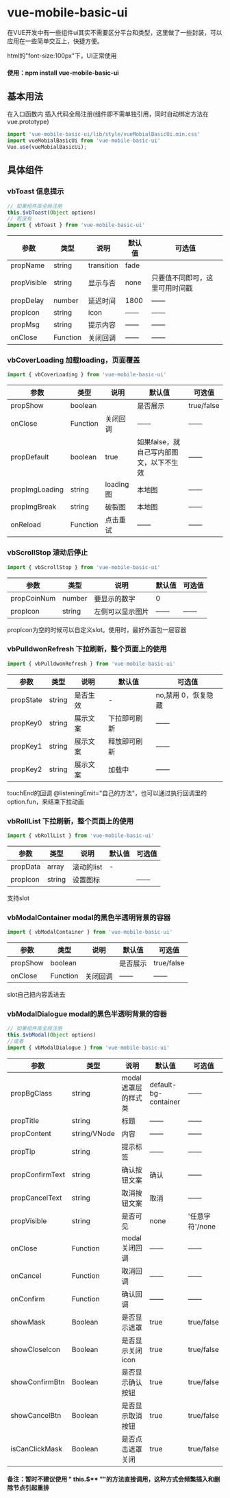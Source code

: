 # vue-mobile-basic-ui
在VUE开发中有一些组件ui其实不需要区分平台和类型，这里做了一些封装，可以应用在一些简单交互上，快捷方便。

html的"font-size:100px"下，UI正常使用

#### 使用：npm install vue-mobile-basic-ui

## 基本用法

在入口函数内 插入代码全局注册(组件即不需单独引用，同时自动绑定方法在vue.prototype)
 ```javascript
 import 'vue-mobile-basic-ui/lib/style/vueMobialBasicUi.min.css'
 import vueMobialBasicUi from 'vue-mobile-basic-ui'
 Vue.use(vueMobialBasicUi);
 ```

## 具体组件

### vbToast  信息提示

```javascript
// 如果组件库全局注册
this.$vbToast(Object options)
// 若没有
import { vbToast } from 'vue-mobile-basic-ui'
```
参数            |类型           |说明                 |默认值      |可选值
---------------|---------------|---------------------|----------|----------------------------
propName       |string         |transition           |fade      |
propVisible    |string         |显示与否              |none      | 只要值不同即可，这里可用时间戳
propDelay      |number         |延迟时间              |1800      | ——
propIcon       |string         |icon                 |——                    | ——
propMsg        |string         |提示内容             |——                    | ——
onClose        |Function       |关闭回调             |——                    | ——

### vbCoverLoading  加载loading，页面覆盖

```javascript
import { vbCoverLoading } from 'vue-mobile-basic-ui'
```
参数           |类型           |说明                 |默认值                  |可选值
---------------|------------|---------------|------------------------|----------------------------
propShow       |boolean      |           |是否展示                  |true/false
onClose        |Function    |关闭回调        |——                    | ——
propDefault    |boolean     |true           |如果false，就自己写内部图文，以下不生效| ——
propImgLoading |string      |loading图      |本地图              | ——
propImgBreak   |string      |破裂图          |本地图              | ——
onReload       |Function    |点击重试        |——                    | ——


### vbScrollStop  滚动后停止

```javascript
import { vbScrollStop } from 'vue-mobile-basic-ui'
```
参数           |类型           |说明                 |默认值                  |可选值
---------------|------------|---------------|------------------------|----------------------------
propCoinNum    |number      |要显示的数字     |0                  |
propIcon       |string      |左侧可以显示图片  |——                    | ——

propIcon为空的时候可以自定义slot。使用时，最好外面包一层容器

### vbPulldwonRefresh  下拉刷新，整个页面上的使用

```javascript
import { vbPulldwonRefresh } from 'vue-mobile-basic-ui'
```
参数           |类型           |说明                 |默认值                  |可选值
---------------|------------|---------------|--------------------|----------------------------
propState      |string      |是否生效        |-                   | no,禁用 0，恢复隐藏
propKey0       |string      |展示文案        |下拉即可刷新           | ——
propKey1       |string      |展示文案        |释放即可刷新           | ——
propKey2       |string      |展示文案        |加载中                | ——

touchEnd的回调 @listeningEmit="自己的方法"，也可以通过执行回调里的option.fun，来结束下拉动画

### vbRollList  下拉刷新，整个页面上的使用

```javascript
import { vbRollList } from 'vue-mobile-basic-ui'
```
参数           |类型           |说明                 |默认值                  |可选值
---------------|------------|---------------|--------------------|----------------------------
propData       |array       |滚动的list      |-                   | 
propIcon       |string      |设置图标         |               | ——

支持slot

### vbModalContainer  modal的黑色半透明背景的容器

```javascript
import { vbModalContainer } from 'vue-mobile-basic-ui'
```
参数            |类型           |说明                 |默认值      |可选值
---------------|---------------|---------------------|----------|----------------------------
propShow       |boolean      |           |是否展示                  |true/false
onClose        |Function    |关闭回调        |——                    | ——

slot自己把内容丢进去

### vbModalDialogue  modal的黑色半透明背景的容器

```javascript
// 如果组件库全局注册
this.$vbModal(Object options)
//或者
import { vbModalDialogue } from 'vue-mobile-basic-ui'
```
| 参数           |类型              |说明                   |默认值                      |可选值
-----------------|------------------|-----------------------| ---------------------------|------
|propBgClass  |string            |modal遮罩层的样式类    |default-bg-container        |——
|propTitle           |string            |标题                   |——                        |——
|propContent         |string/VNode      |内容                   |——                        |——
|propTip         |string            |提示标签               |——                        |——
|propConfirmText  |string            |确认按钮文案           |确认                        |——
|propCancelText   |string            |取消按钮文案           |取消                        |——
|propVisible     |string            |是否可见               |none                        |'任意字符'/none
|onClose         |Function          |modal关闭回调          |——                        |——
|onCancel        |Function          |取消回调               |——                        |——
|onConfirm       |Function          |确认回调               |——                        |——
|showMask        |Boolean           |是否显示遮罩           |true                        |true/false
|showCloseIcon   |Boolean           |是否显示关闭icon       |true                        |true/false
|showConfirmBtn  |Boolean           |是否显示确认按钮       |true                        |true/false
|showCancelBtn   |Boolean           |是否显示取消按钮       |true                        |true/false
|isCanClickMask  |Boolean           |是否点击遮罩关闭       |true                        |true/false


#### 备注：暂时不建议使用 " this.$** ""的方法直接调用，这种方式会频繁插入和删除节点引起重排

